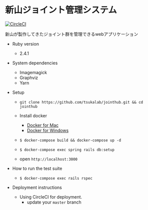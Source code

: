 # 新山ジョイント管理システム
[![CircleCI](https://circleci.com/gh/tsukalab/jointhub.svg?style=svg&circle-token=fa1c20929f104bba0c307da6d5296ee3203a2293)](https://circleci.com/gh/tsukalab/jointhub)

新山が製作してきたジョイント群を管理できるwebアプリケーション

* Ruby version
    * 2.4.1

* System dependencies
    * Imagemagick
    * Graphviz
    * Yarn

* Setup
    * `git clone https://github.com/tsukalab/jointhub.git && cd jointhub`

    * Install docker
        * [Docker for Mac](https://download.docker.com/mac/stable/Docker.dmg)
        * [Docker for Windows](https://download.docker.com/win/stable/InstallDocker.msi)

    * `$ docker-compose build && docker-compose up -d`

    * `$ docker-compose exec spring rails db:setup`

    * open `http://localhost:3000`

* How to run the test suite
    * `$ docker-compose exec rails rspec`

* Deployment instructions
    * Using CircleCI for deployment.
        * update your `master` branch



